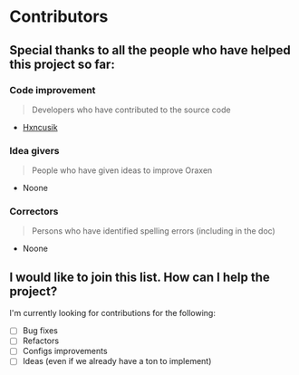# Contributors

## Special thanks to all the people who have helped this project so far:

### Code improvement

> Developers who have contributed to the source code

* [Hxncusik](https://github.com/Hxncusik)

### Idea givers

> People who have given ideas to improve Oraxen

* Noone

### Correctors

> Persons who have identified spelling errors (including in the doc)

* Noone

## I would like to join this list. How can I help the project?

I'm currently looking for contributions for the following:

- [ ] Bug fixes
- [ ] Refactors
- [ ] Configs improvements
- [ ] Ideas (even if we already have a ton to implement)
